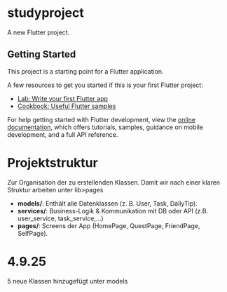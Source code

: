 # studyproject

A new Flutter project.

## Getting Started

This project is a starting point for a Flutter application.

A few resources to get you started if this is your first Flutter project:

- [Lab: Write your first Flutter app](https://docs.flutter.dev/get-started/codelab)
- [Cookbook: Useful Flutter samples](https://docs.flutter.dev/cookbook)

For help getting started with Flutter development, view the
[online documentation](https://docs.flutter.dev/), which offers tutorials,
samples, guidance on mobile development, and a full API reference.

# Projektstruktur

Zur Organisation der zu erstellenden Klassen. Damit wir nach einer klaren Struktur arbeiten
unter lib>pages

- **models/**: Enthält alle Datenklassen (z. B. User, Task, DailyTip).
- **services/**: Business-Logik & Kommunikation mit DB oder API (z.B. user_service, task_service,...)
- **pages/**: Screens der App (HomePage, QuestPage, FriendPage, SelfPage).

# 4.9.25
5 neue Klassen hinzugefügt unter models
